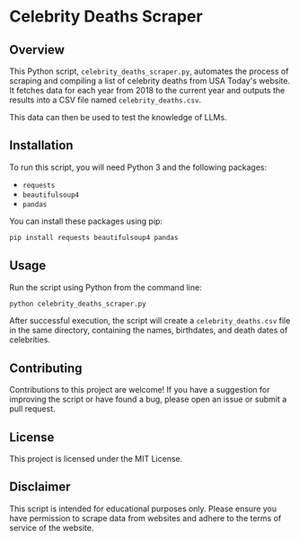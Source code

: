 # Celebrity Deaths Scraper

## Overview

This Python script, `celebrity_deaths_scraper.py`, automates the process of scraping and compiling a list of celebrity deaths from USA Today's website. It fetches data for each year from 2018 to the current year and outputs the results into a CSV file named `celebrity_deaths.csv`.

This data can then be used to test the knowledge of LLMs.

## Installation

To run this script, you will need Python 3 and the following packages:

- `requests`
- `beautifulsoup4`
- `pandas`

You can install these packages using pip:

```bash
pip install requests beautifulsoup4 pandas
```

## Usage

Run the script using Python from the command line:

```bash
python celebrity_deaths_scraper.py
```

After successful execution, the script will create a `celebrity_deaths.csv` file in the same directory, containing the names, birthdates, and death dates of celebrities.

## Contributing

Contributions to this project are welcome! If you have a suggestion for improving the script or have found a bug, please open an issue or submit a pull request.

## License

This project is licensed under the MIT License.

## Disclaimer

This script is intended for educational purposes only. Please ensure you have permission to scrape data from websites and adhere to the terms of service of the website.
